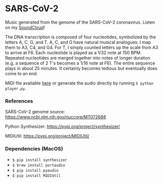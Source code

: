 # SARS-CoV-2
Music generated from the genome of the SARS-CoV-2 coronavirus. Listen on my [SoundCloud](https://soundcloud.com/skrubstudio/sars-cov-2)!

The DNA transcription is composed of four nucleotides, symbolized by the letters A, C, G, and T. A, C, and G have natural musical analogues: I map them to A3, C4, and G4. For T, I simply counted letters up the scale from A3 to arrive at F6. Each nucleotide is played as a 1/32 note at 150 BPM. Repeated nucleotides are merged together into notes of longer duration (e.g. a sequence of 2 T's becomes a 1/16 note at F6). The entire sequence plays in about 25 minutes. It certainly becomes tedious but eventually does come to an end.

MIDI file available [here](https://github.com/michaelburks/sars-cov-2/blob/master/output/sars-cov-2.mid) or generate the audio directly by running `$ python player.py`.

### References
SARS-CoV-2 genome source: https://www.ncbi.nlm.nih.gov/nuccore/MT072688

Python Synthesizer: https://pypi.org/project/synthesizer/

MIDIUtil: https://pypi.org/project/MIDIUtil/

### Dependencies (MacOS)
* `$ pip install synthesizer`
* `$ brew install portaudio`
* `$ pip install pyaudio`
* `$ pip install MIDIUtil`
